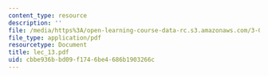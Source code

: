 ```yaml
---
content_type: resource
description: ''
file: /media/https%3A/open-learning-course-data-rc.s3.amazonaws.com/3-064-polymer-engineering-fall-2003/cbbe936bbd09f1746be4686b1903266c_lec_13.pdf
file_type: application/pdf
resourcetype: Document
title: lec_13.pdf
uid: cbbe936b-bd09-f174-6be4-686b1903266c
---
```

